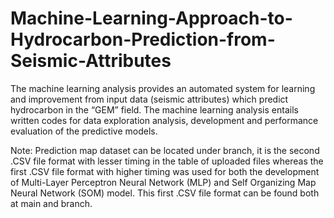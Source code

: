 # Machine-Learning-Approach-to-Hydrocarbon-Prediction-from-Seismic-Attributes
The machine learning analysis provides an automated system for learning and improvement from input data (seismic attributes) which predict hydrocarbon in the “GEM” field. The machine learning analysis entails written codes for data exploration analysis, development and performance evaluation of the predictive models.

Note:
Prediction map dataset can be located under branch, it is the second .CSV file format with lesser timing in the table of uploaded files whereas the first .CSV file format with higher timing was used for both the development of Multi-Layer Perceptron Neural Network (MLP) and Self Organizing Map Neural Network (SOM) model. This first .CSV file format can be found both at main and branch.
